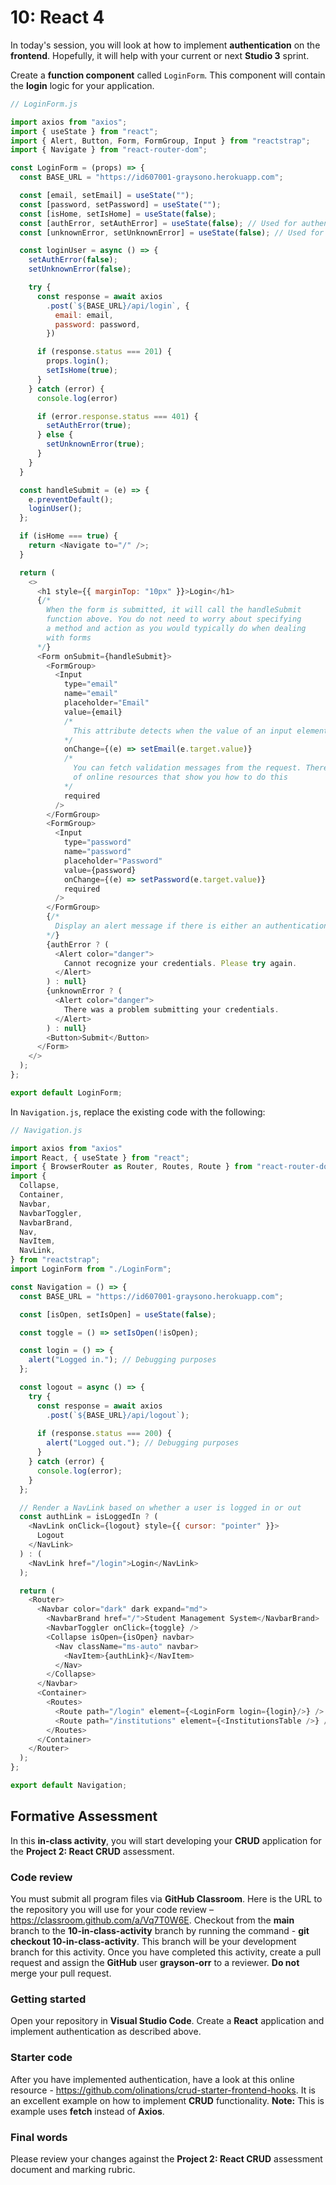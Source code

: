 # 10: React 4

In today's session, you will look at how to implement **authentication** on the **frontend**. Hopefully, it will help with your current or next **Studio 3** sprint.

Create a **function component** called `LoginForm`. This component will contain the **login** logic for your application.

```js
// LoginForm.js

import axios from "axios";
import { useState } from "react";
import { Alert, Button, Form, FormGroup, Input } from "reactstrap";
import { Navigate } from "react-router-dom";

const LoginForm = (props) => {
  const BASE_URL = "https://id607001-graysono.herokuapp.com";

  const [email, setEmail] = useState("");
  const [password, setPassword] = useState("");
  const [isHome, setIsHome] = useState(false);
  const [authError, setAuthError] = useState(false); // Used for authentication errors
  const [unknownError, setUnknownError] = useState(false); // Used for network errors

  const loginUser = async () => {
    setAuthError(false);
    setUnknownError(false);

    try {
      const response = await axios
        .post(`${BASE_URL}/api/login`, {
          email: email,
          password: password,
        })

      if (response.status === 201) {
        props.login();
        setIsHome(true);
      }
    } catch (error) {
      console.log(error)

      if (error.response.status === 401) {
        setAuthError(true);
      } else {
        setUnknownError(true);
      }
    }
  }

  const handleSubmit = (e) => {
    e.preventDefault();
    loginUser();
  };

  if (isHome === true) {
    return <Navigate to="/" />;
  }

  return (
    <>
      <h1 style={{ marginTop: "10px" }}>Login</h1>
      {/* 
        When the form is submitted, it will call the handleSubmit 
        function above. You do not need to worry about specifying
        a method and action as you would typically do when dealing 
        with forms
      */}
      <Form onSubmit={handleSubmit}>
        <FormGroup>
          <Input
            type="email"
            name="email"
            placeholder="Email"
            value={email}
            /*
              This attribute detects when the value of an input element changes
            */
            onChange={(e) => setEmail(e.target.value)}
            /*
              You can fetch validation messages from the request. There are plenty 
              of online resources that show you how to do this 
            */
            required
          />
        </FormGroup>
        <FormGroup>
          <Input
            type="password"
            name="password"
            placeholder="Password"
            value={password}
            onChange={(e) => setPassword(e.target.value)}
            required
          />
        </FormGroup>
        {/* 
          Display an alert message if there is either an authentication or network error
        */}
        {authError ? (
          <Alert color="danger">
            Cannot recognize your credentials. Please try again.
          </Alert>
        ) : null}
        {unknownError ? (
          <Alert color="danger">
            There was a problem submitting your credentials.
          </Alert>
        ) : null}
        <Button>Submit</Button>
      </Form>
    </>
  );
};

export default LoginForm;
```

In `Navigation.js`, replace the existing code with the following:

```js
// Navigation.js

import axios from "axios"
import React, { useState } from "react";
import { BrowserRouter as Router, Routes, Route } from "react-router-dom";
import {
  Collapse,
  Container,
  Navbar,
  NavbarToggler,
  NavbarBrand,
  Nav,
  NavItem,
  NavLink,
} from "reactstrap";
import LoginForm from "./LoginForm";

const Navigation = () => {
  const BASE_URL = "https://id607001-graysono.herokuapp.com";

  const [isOpen, setIsOpen] = useState(false);

  const toggle = () => setIsOpen(!isOpen);

  const login = () => {
    alert("Logged in."); // Debugging purposes
  };

  const logout = async () => {
    try {
      const response = await axios
        .post(`${BASE_URL}/api/logout`);
        
      if (response.status === 200) {
        alert("Logged out."); // Debugging purposes
      }
    } catch (error) {
      console.log(error);
    }
  };

  // Render a NavLink based on whether a user is logged in or out
  const authLink = isLoggedIn ? (
    <NavLink onClick={logout} style={{ cursor: "pointer" }}>
      Logout
    </NavLink>
  ) : (
    <NavLink href="/login">Login</NavLink>
  );

  return (
    <Router>
      <Navbar color="dark" dark expand="md">
        <NavbarBrand href="/">Student Management System</NavbarBrand>
        <NavbarToggler onClick={toggle} />
        <Collapse isOpen={isOpen} navbar>
          <Nav className="ms-auto" navbar>
            <NavItem>{authLink}</NavItem>
          </Nav>
        </Collapse>
      </Navbar>
      <Container>
        <Routes>
          <Route path="/login" element={<LoginForm login={login}/>} />
          <Route path="/institutions" element={<InstitutionsTable />} />
        </Routes>
      </Container>
    </Router>
  );
};

export default Navigation;
```

## Formative Assessment

In this **in-class activity**, you will start developing your **CRUD** application for the **Project 2: React CRUD** assessment.

### Code review

You must submit all program files via **GitHub Classroom**. Here is the URL to the repository you will use for your code review – <https://classroom.github.com/a/Vq7T0W6E>. Checkout from the **main** branch to the **10-in-class-activity** branch by running the command - **git checkout 10-in-class-activity**. This branch will be your development branch for this activity. Once you have completed this activity, create a pull request and assign the **GitHub** user **grayson-orr** to a reviewer. **Do not** merge your pull request.

### Getting started

Open your repository in **Visual Studio Code**. Create a **React** application and implement authentication as described above.

### Starter code

After you have implemented authentication, have a look at this online resource - <https://github.com/olinations/crud-starter-frontend-hooks>. It is an excellent example on how to implement **CRUD** functionality. **Note:** This is example uses **fetch** instead of **Axios**.

### Final words

Please review your changes against the **Project 2: React CRUD** assessment document and marking rubric.
